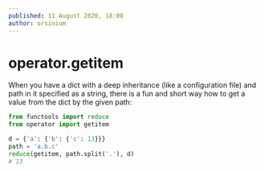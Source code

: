 ```yaml
---
published: 11 August 2020, 18:00
author: orsinium
---
```


# operator.getitem

When you have a dict with a deep inheritance (like a configuration file) and path in it specified as a string, there is a fun and short way how to get a value from the dict by the given path:

```python
from functools import reduce
from operator import getitem

d = {'a': {'b': {'c': 13}}}
path = 'a.b.c'
reduce(getitem, path.split('.'), d)
# 13
```
